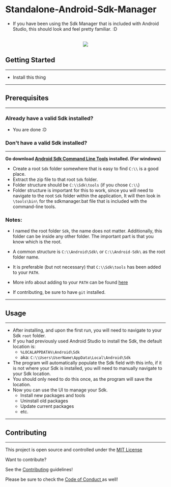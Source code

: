 # Standalone-Android-Sdk-Manager

* If you have been using the Sdk Manager that is included with Android Studio, this should look and feel pretty familiar. :D

<p align="center">
  <br>
  <img src="https://i.imgur.com/zj5ccIs.png">
</p>

## Getting Started
---
   * Install this thing

---
## Prerequisites
---
### Already have a valid Sdk installed?
* You are done :D


### Don't have a valid Sdk installed?
---

__Go download [Android Sdk Command Line Tools](https://developer.android.com/studio#downloads) installed. (For windows)__

 * Create a root `Sdk` folder somewhere that is easy to find `C:\\` is a good place.
 * Extract the zip file to that root `Sdk` folder.
 * Folder structure should be `C:\\Sdk\tools` (if you chose `C:\\`)
 * Folder structure is important for this to work, since you will need to navigate to the root `Sdk` folder within the application, It will then look in `\tools\bin\` for the sdkmanager.bat file that is included with the command-line tools.
 

### Notes:
* I named the root folder `Sdk`, the name does not matter. Additionally, this folder can be inside any other folder. The important part is that you know which is the root. 
* A common structure is `C:\\Android\Sdk\` or `C:\\Android-Sdk\` as the root folder name.
* It is preferable (but not necessary) that `C:\\Sdk\tools` has been added to your `PATH`.
* More info about adding to your `PATH` can be found [here](https://www.androidcentral.com/installing-android-sdk-windows-mac-and-linux-tutorial) 

* If contributing, be sure to have `git` installed.
---

## Usage
---

* After installing, and upon the first run, you will need to navigate to your Sdk `root` folder.
* If you had previously used Android Studio to install the Sdk, the default location is:
  * `%LOCALAPPDATA%\Android\Sdk` 
  * aka: `C:\\Users\UserName\AppData\Local\Android\Sdk`
* The program will automatically populate the Sdk field with this info, if it is not where your Sdk is installed, you will need to manually navigate to your Sdk location.
* You should only need to do this once, as the program will save the location. 
* Now you can use the UI to manage your Sdk. 
  * Install new packages and tools
  * Uninstall old packages
  * Update current packages
  * etc.

---
## Contributing
---
This project is open source and controlled under the [MIT License](LICENSE) 

Want to contribute?

See the [Contributing](CONTRIBUTING.md) guidelines!

Please be sure to check the [Code of Conduct ](CODE_OF_CONDUCT.md) as well!